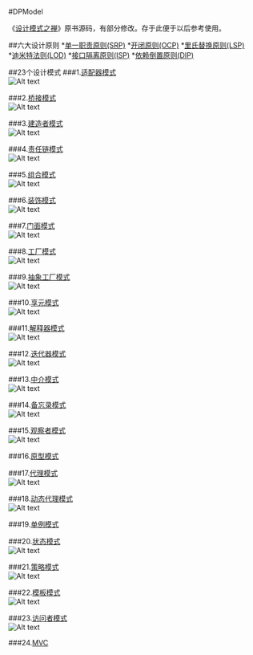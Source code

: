 #DPModel  

《[设计模式之禅](http://book.douban.com/subject/4260618/)》原书源码，有部分修改。存于此便于以后参考使用。

##六大设计原则
*[单一职责原则(SRP)](https://github.com/nivance/DPModel/tree/master/src/dp/com/company/srp) 
*[开闭原则(OCP)](https://github.com/nivance/DPModel/tree/master/src/dp/com/company/ocp)
*[里氏替换原则(LSP)](https://github.com/nivance/DPModel/tree/master/src/dp/com/company/lsp)  
*[迪米特法则(LOD)](https://github.com/nivance/DPModel/tree/master/src/dp/com/company/lod) 
*[接口隔离原则(ISP)](https://github.com/nivance/DPModel/tree/master/src/dp/com/company/isp)
*[依赖倒置原则(DIP)](https://github.com/nivance/DPModel/tree/master/src/dp/com/company/dip)  


##23个设计模式
###1.[适配器模式](https://github.com/nivance/DPModel/tree/master/src/dp/com/company/adapter)  
![Alt text](src/dp/com/company/adapter/adapter.jpg "适配器模式类图")

###2.[桥接模式](https://github.com/nivance/DPModel/tree/master/src/dp/com/company/bridge)  
![Alt text](src/dp/com/company/bridge/bridge.jpg "桥接模式类图")

###3.[建造者模式](https://github.com/nivance/DPModel/tree/master/src/dp/com/company/builder)  
![Alt text](src/dp/com/company/builder/builder.jpg "建造者模式类图")

###4.[责任链模式](https://github.com/nivance/DPModel/tree/master/src/dp/com/company/chain_of_responsibility)  
![Alt text](src/dp/com/company/chain_of_responsibility/chainofresponsibility.jpg "责任链模式类图")

###5.[组合模式](https://github.com/nivance/DPModel/tree/master/src/dp/com/company/composite)  
![Alt text](src/dp/com/company/composite/composite.jpg "组合模式类图")

###6.[装饰模式](https://github.com/nivance/DPModel/tree/master/src/dp/com/company/decorator)  
![Alt text](src/dp/com/company/decorator/decorator.jpg "装饰模式类图")

###7.[门面模式](https://github.com/nivance/DPModel/tree/master/src/dp/com/company/facade)  
![Alt text](src/dp/com/company/facade/facade.jpg "门面模式类图")

###8.[工厂模式](https://github.com/nivance/DPModel/tree/master/src/dp/com/company/factorys)  
![Alt text](src/dp/com/company/factorys/factorys.jpg "工厂模式类图")

###9.[抽象工厂模式](https://github.com/nivance/DPModel/tree/master/src/dp/com/company/factorya)   
![Alt text](src/dp/com/company/factorya/factorya.jpg "抽象工厂模式类图")

###10.[享元模式](https://github.com/nivance/DPModel/tree/master/src/dp/com/company/flyweight)  
![Alt text](src/dp/com/company/flyweight/flyweight.jpg "享元模式类图")

###11.[解释器模式](https://github.com/nivance/DPModel/tree/master/src/dp/com/company/interpreter)  
![Alt text](src/dp/com/company/interpreter/interpreter.jpg "解释器模式类图")

###12.[迭代器模式](https://github.com/nivance/DPModel/tree/master/src/dp/com/company/iterator)  
![Alt text](src/dp/com/company/iterator/iterator.jpg "迭代器模式类图")

###13.[中介模式](https://github.com/nivance/DPModel/tree/master/src/dp/com/company/mediator)  
![Alt text](src/dp/com/company/mediator/mediator.jpg "中介模式类图")

###14.[备忘录模式](https://github.com/nivance/DPModel/tree/master/src/dp/com/company/memento)  
![Alt text](src/dp/com/company/memento/memento.jpg "备忘录模式类图")

###15.[观察者模式](https://github.com/nivance/DPModel/tree/master/src/dp/com/company/observer)  
![Alt text](src/dp/com/company/observer/observer.jpg "观察者模式类图")

###16.[原型模式](https://github.com/nivance/DPModel/tree/master/src/dp/com/company/prototype)  

###17.[代理模式](https://github.com/nivance/DPModel/tree/master/src/dp/com/company/proxy)  
![Alt text](src/dp/com/company/proxy/proxy.jpg "代理模式类图")

###18.[动态代理模式](https://github.com/nivance/DPModel/tree/master/src/dp/com/company/proxy)  
![Alt text](src/dp/com/company/proxy/dynamicproxy.jpg "动态代理模式类图")

###19.[单例模式](https://github.com/nivance/DPModel/tree/master/src/dp/com/company/singleton)  

###20.[状态模式](https://github.com/nivance/DPModel/tree/master/src/dp/com/company/state)  
![Alt text](src/dp/com/company/state/state.jpg "状态模式类图")

###21.[策略模式](https://github.com/nivance/DPModel/tree/master/src/dp/com/company/strategy)  
![Alt text](src/dp/com/company/strategy/strategy.jpg "策略模式类图")

###22.[模板模式](https://github.com/nivance/DPModel/tree/master/src/dp/com/company/template_method)  
![Alt text](src/dp/com/company/template_method/template.jpg "模板模式类图")

###23.[访问者模式](https://github.com/nivance/DPModel/tree/master/src/dp/com/company/visitor)  
![Alt text](src/dp/com/company/visitor/visitor.jpg "访问者模式类图")

###24.[MVC](https://github.com/nivance/DPModel/tree/master/src/dp/com/company/mvc)
